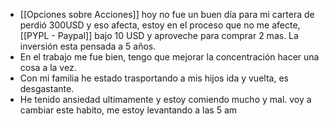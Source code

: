 - [[Opciones sobre Acciones]] hoy no fue un buen día para mi cartera de perdió 300USD y eso afecta, estoy en el proceso que no me afecte, [[PYPL - Paypal]] bajo 10 USD y aproveche para comprar 2 mas.  La inversión esta pensada a 5 años.
- En el trabajo me fue bien, tengo que mejorar la concentración hacer una cosa a la vez.
- Con mi familia he estado trasportando a mis hijos ida y vuelta, es desgastante.
- He tenido ansiedad ultimamente y estoy comiendo mucho y mal. voy a cambiar este habito, me estoy levantando a las 5 am